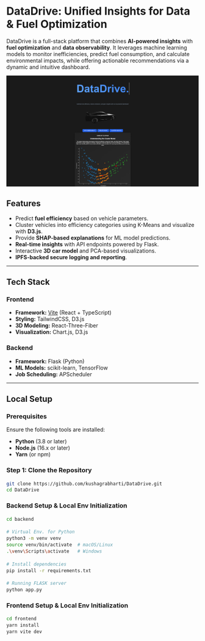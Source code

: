 # DataDrive: Unified Insights for Data & Fuel Optimization

DataDrive is a full-stack platform that combines **AI-powered insights** with **fuel optimization** and **data observability**. It leverages machine learning models to monitor inefficiencies, predict fuel consumption, and calculate environmental impacts, while offering actionable recommendations via a dynamic and intuitive dashboard.

![Landing Page Screenshot](image.png)

## **Features**
- Predict **fuel efficiency** based on vehicle parameters.
- Cluster vehicles into efficiency categories using K-Means and visualize with **D3.js**.
- Provide **SHAP-based explanations** for ML model predictions.
- **Real-time insights** with API endpoints powered by Flask.
- Interactive **3D car model** and PCA-based visualizations.
- **IPFS-backed secure logging and reporting**.

---

## **Tech Stack**
### **Frontend**
- **Framework:** [Vite](https://vitejs.dev/) (React + TypeScript)
- **Styling:** TailwindCSS, D3.js
- **3D Modeling:** React-Three-Fiber
- **Visualization:** Chart.js, D3.js

### **Backend**
- **Framework:** Flask (Python)
- **ML Models:** scikit-learn, TensorFlow
- **Job Scheduling:** APScheduler

---

## **Local Setup**

### Prerequisites
Ensure the following tools are installed:
- **Python** (3.8 or later)
- **Node.js** (16.x or later)
- **Yarn** (or npm)

### **Step 1: Clone the Repository**
```bash
git clone https://github.com/kushagrabharti/DataDrive.git
cd DataDrive
```

### **Backend Setup & Local Env Initialization**

```bash
cd backend

# Virtual Env. for Python
python3 -m venv venv
source venv/bin/activate  # macOS/Linux
.\venv\Scripts\activate   # Windows

# Install dependencies
pip install -r requirements.txt

# Running FLASK server
python app.py
```

### **Frontend Setup & Local Env Initialization**

```bash
cd frontend
yarn install
yarn vite dev
```